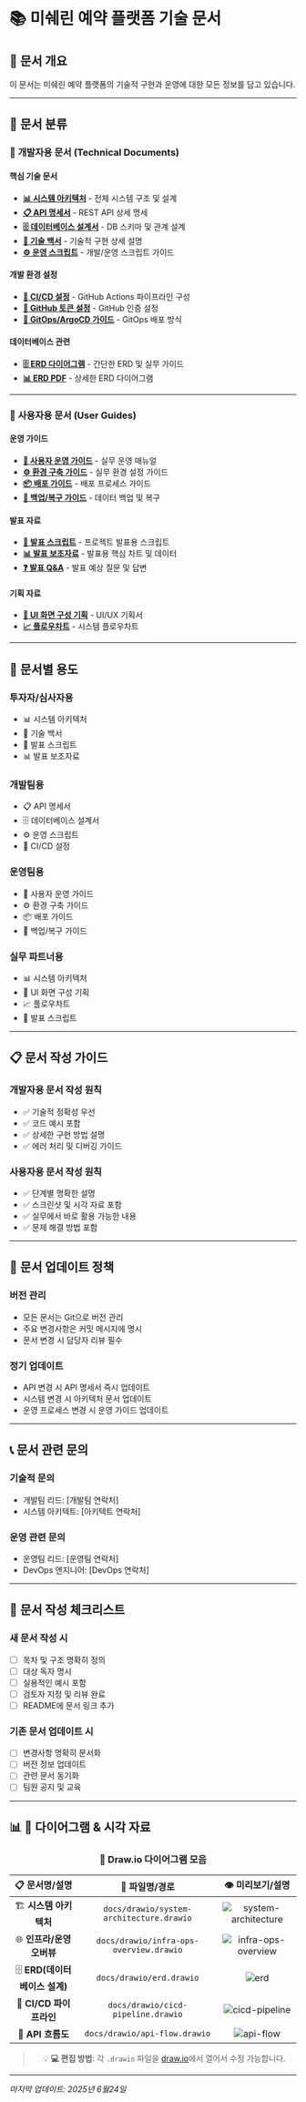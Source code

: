 # 📚 미쉐린 예약 플랫폼 기술 문서

## 🎯 문서 개요

이 문서는 미쉐린 예약 플랫폼의 기술적 구현과 운영에 대한 모든 정보를 담고 있습니다.

---

## 📂 문서 분류

### 🔧 **개발자용 문서** (Technical Documents)

#### 핵심 기술 문서
- **[📊 시스템 아키텍처](system-architecture.md)** - 전체 시스템 구조 및 설계
- **[📋 API 명세서](api-specification.md)** - REST API 상세 명세
- **[🗄️ 데이터베이스 설계서](database-design.md)** - DB 스키마 및 관계 설계
- **[📖 기술 백서](technical-whitepaper.md)** - 기술적 구현 상세 설명
- **[⚙️ 운영 스크립트](operations-scripts.md)** - 개발/운영 스크립트 가이드

#### 개발 환경 설정
- **[🔧 CI/CD 설정](ci-cd-setup.md)** - GitHub Actions 파이프라인 구성
- **[🔑 GitHub 토큰 설정](github-token-guide.md)** - GitHub 인증 설정
- **[🚀 GitOps/ArgoCD 가이드](gitops-argocd-guide.md)** - GitOps 배포 방식

#### 데이터베이스 관련
- **[🗄️ ERD 다이어그램](erd.md)** - 간단한 ERD 및 실무 가이드
- **[📊 ERD PDF](ERD.pdf)** - 상세한 ERD 다이어그램

---

### 👥 **사용자용 문서** (User Guides)

#### 운영 가이드
- **[🚀 사용자 운영 가이드](user-operations-guide.md)** - 실무 운영 매뉴얼
- **[⚙️ 환경 구축 가이드](user-setup-guide.md)** - 실무 환경 설정 가이드
- **[📦 배포 가이드](deployment-guide.md)** - 배포 프로세스 가이드
- **[💾 백업/복구 가이드](backup-restore-guide.md)** - 데이터 백업 및 복구

#### 발표 자료
- **[🎤 발표 스크립트](발표스크립트_미쉐린예약플랫폼.md)** - 프로젝트 발표용 스크립트
- **[📊 발표 보조자료](발표보조자료_핵심차트.md)** - 발표용 핵심 차트 및 데이터
- **[❓ 발표 Q&A](발표_Q&A_준비자료.md)** - 발표 예상 질문 및 답변

#### 기획 자료
- **[🎨 UI 화면 구성 기획](UI%20화면%20구성%20기획.docx)** - UI/UX 기획서
- **[📈 플로우차트](플로우차트.drawio%20(1).pdf)** - 시스템 플로우차트

---

## 🎯 문서별 용도

### **투자자/심사자용**
- 📊 시스템 아키텍처
- 📖 기술 백서
- 🎤 발표 스크립트
- 📊 발표 보조자료

### **개발팀용**
- 📋 API 명세서
- 🗄️ 데이터베이스 설계서
- ⚙️ 운영 스크립트
- 🔧 CI/CD 설정

### **운영팀용**
- 🚀 사용자 운영 가이드
- ⚙️ 환경 구축 가이드
- 📦 배포 가이드
- 💾 백업/복구 가이드

### **실무 파트너용**
- 📊 시스템 아키텍처
- 🎨 UI 화면 구성 기획
- 📈 플로우차트
- 🎤 발표 스크립트

---

## 📋 문서 작성 가이드

### **개발자용 문서 작성 원칙**
- ✅ 기술적 정확성 우선
- ✅ 코드 예시 포함
- ✅ 상세한 구현 방법 설명
- ✅ 에러 처리 및 디버깅 가이드

### **사용자용 문서 작성 원칙**
- ✅ 단계별 명확한 설명
- ✅ 스크린샷 및 시각 자료 포함
- ✅ 실무에서 바로 활용 가능한 내용
- ✅ 문제 해결 방법 포함

---

## 🔄 문서 업데이트 정책

### **버전 관리**
- 모든 문서는 Git으로 버전 관리
- 주요 변경사항은 커밋 메시지에 명시
- 문서 변경 시 담당자 리뷰 필수

### **정기 업데이트**
- API 변경 시 API 명세서 즉시 업데이트
- 시스템 변경 시 아키텍처 문서 업데이트
- 운영 프로세스 변경 시 운영 가이드 업데이트

---

## 📞 문서 관련 문의

### **기술적 문의**
- 개발팀 리드: [개발팀 연락처]
- 시스템 아키텍트: [아키텍트 연락처]

### **운영 관련 문의**
- 운영팀 리드: [운영팀 연락처]
- DevOps 엔지니어: [DevOps 연락처]

---

## 📝 문서 작성 체크리스트

### **새 문서 작성 시**
- [ ] 목차 및 구조 명확히 정의
- [ ] 대상 독자 명시
- [ ] 실용적인 예시 포함
- [ ] 검토자 지정 및 리뷰 완료
- [ ] README에 문서 링크 추가

### **기존 문서 업데이트 시**
- [ ] 변경사항 명확히 문서화
- [ ] 버전 정보 업데이트
- [ ] 관련 문서 동기화
- [ ] 팀원 공지 및 교육

---

## 📊 📁 다이어그램 & 시각 자료

<div align="center">

### 🎨 **Draw.io 다이어그램 모음**

| 📋 문서명/설명                | 🔗 파일명/경로                                 | 👁️ 미리보기/설명 |
|:----------------------------:|:---------------------------------------------:|:---------------:|
| 🏗️ **시스템 아키텍처**       | `docs/drawio/system-architecture.drawio`      | ![system-architecture](docs/drawio/system-architecturedrawio.png) |
| 🌐 **인프라/운영 오버뷰**     | `docs/drawio/infra-ops-overview.drawio`       | ![infra-ops-overview](docs/drawio/infra-ops-overview.jpg) |
| 🗄️ **ERD(데이터베이스 설계)** | `docs/drawio/erd.drawio`                      | ![erd](docs/drawio/erd-ERD.jpg) |
| 🔄 **CI/CD 파이프라인**       | `docs/drawio/cicd-pipeline.drawio`            | ![cicd-pipeline](docs/drawio/cicd-pipeline.jpg) |
| 🔗 **API 흐름도**             | `docs/drawio/api-flow.drawio`                 | ![api-flow](docs/drawio/api-flow.jpg) |

> 💡 **💻 편집 방법**: 각 `.drawio` 파일을 [draw.io](https://app.diagrams.net/)에서 열어서 수정 가능합니다.

</div>

---

*마지막 업데이트: 2025년 6월24일*